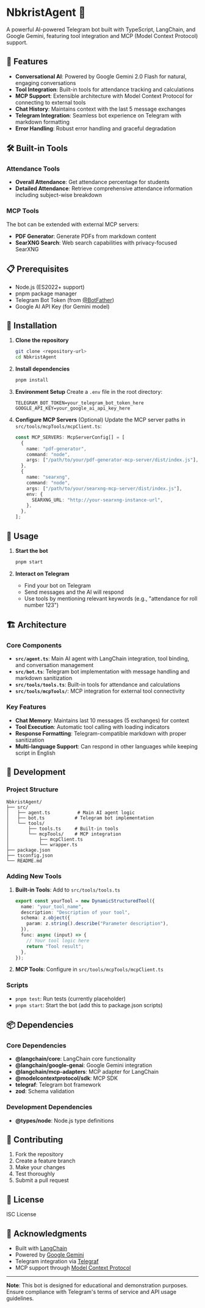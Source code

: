 # NbkristAgent 🤖

A powerful AI-powered Telegram bot built with TypeScript, LangChain, and Google Gemini, featuring tool integration and MCP (Model Context Protocol) support.

## 🚀 Features

- **Conversational AI**: Powered by Google Gemini 2.0 Flash for natural, engaging conversations
- **Tool Integration**: Built-in tools for attendance tracking and calculations
- **MCP Support**: Extensible architecture with Model Context Protocol for connecting to external tools
- **Chat History**: Maintains context with the last 5 message exchanges
- **Telegram Integration**: Seamless bot experience on Telegram with markdown formatting
- **Error Handling**: Robust error handling and graceful degradation

## 🛠️ Built-in Tools

### Attendance Tools

- **Overall Attendance**: Get attendance percentage for students
- **Detailed Attendance**: Retrieve comprehensive attendance information including subject-wise breakdown

### MCP Tools

The bot can be extended with external MCP servers:

- **PDF Generator**: Generate PDFs from markdown content
- **SearXNG Search**: Web search capabilities with privacy-focused SearXNG

## 📋 Prerequisites

- Node.js (ES2022+ support)
- pnpm package manager
- Telegram Bot Token (from [@BotFather](https://t.me/botfather))
- Google AI API Key (for Gemini model)

## 🔧 Installation

1. **Clone the repository**

   ```bash
   git clone <repository-url>
   cd NbkristAgent
   ```

2. **Install dependencies**

   ```bash
   pnpm install
   ```

3. **Environment Setup**
   Create a `.env` file in the root directory:

   ```env
   TELEGRAM_BOT_TOKEN=your_telegram_bot_token_here
   GOOGLE_API_KEY=your_google_ai_api_key_here
   ```

4. **Configure MCP Servers** (Optional)
   Update the MCP server paths in `src/tools/mcpTools/mcpClient.ts`:
   ```typescript
   const MCP_SERVERS: McpServerConfig[] = [
     {
       name: "pdf-generator",
       command: "node",
       args: ["/path/to/your/pdf-generator-mcp-server/dist/index.js"],
     },
     {
       name: "searxng",
       command: "node",
       args: ["/path/to/your/searxng-mcp-server/dist/index.js"],
       env: {
         SEARXNG_URL: "http://your-searxng-instance-url",
       },
     },
   ];
   ```

## 🚀 Usage

1. **Start the bot**

   ```bash
   pnpm start
   ```

2. **Interact on Telegram**
   - Find your bot on Telegram
   - Send messages and the AI will respond
   - Use tools by mentioning relevant keywords (e.g., "attendance for roll number 123")

## 🏗️ Architecture

### Core Components

- **`src/agent.ts`**: Main AI agent with LangChain integration, tool binding, and conversation management
- **`src/bot.ts`**: Telegram bot implementation with message handling and markdown sanitization
- **`src/tools/tools.ts`**: Built-in tools for attendance and calculations
- **`src/tools/mcpTools/`**: MCP integration for external tool connectivity

### Key Features

- **Chat Memory**: Maintains last 10 messages (5 exchanges) for context
- **Tool Execution**: Automatic tool calling with loading indicators
- **Response Formatting**: Telegram-compatible markdown with proper sanitization
- **Multi-language Support**: Can respond in other languages while keeping script in English

## 🔧 Development

### Project Structure

```
NbkristAgent/
├── src/
│   ├── agent.ts          # Main AI agent logic
│   ├── bot.ts           # Telegram bot implementation
│   └── tools/
│       ├── tools.ts     # Built-in tools
│       └── mcpTools/    # MCP integration
│           ├── mcpClient.ts
│           └── wrapper.ts
├── package.json
├── tsconfig.json
└── README.md
```

### Adding New Tools

1. **Built-in Tools**: Add to `src/tools/tools.ts`

   ```typescript
   export const yourTool = new DynamicStructuredTool({
     name: "your_tool_name",
     description: "Description of your tool",
     schema: z.object({
       param: z.string().describe("Parameter description"),
     }),
     func: async (input) => {
       // Your tool logic here
       return "Tool result";
     },
   });
   ```

2. **MCP Tools**: Configure in `src/tools/mcpTools/mcpClient.ts`

### Scripts

- `pnpm test`: Run tests (currently placeholder)
- `pnpm start`: Start the bot (add this to package.json scripts)

## 📦 Dependencies

### Core Dependencies

- **@langchain/core**: LangChain core functionality
- **@langchain/google-genai**: Google Gemini integration
- **@langchain/mcp-adapters**: MCP adapter for LangChain
- **@modelcontextprotocol/sdk**: MCP SDK
- **telegraf**: Telegram bot framework
- **zod**: Schema validation

### Development Dependencies

- **@types/node**: Node.js type definitions

## 🤝 Contributing

1. Fork the repository
2. Create a feature branch
3. Make your changes
4. Test thoroughly
5. Submit a pull request

## 📄 License

ISC License

## 🙏 Acknowledgments

- Built with [LangChain](https://www.langchain.com/)
- Powered by [Google Gemini](https://ai.google.dev/)
- Telegram integration via [Telegraf](https://telegraf.js.org/)
- MCP support through [Model Context Protocol](https://modelcontextprotocol.io/)

---

**Note**: This bot is designed for educational and demonstration purposes. Ensure compliance with Telegram's terms of service and API usage guidelines.
